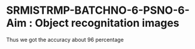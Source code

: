 # SRMISTRMP-BATCHNO-6-PSNO-6- Aim : Object recognitation images
Thus we got the accuracy about 96 percentage
